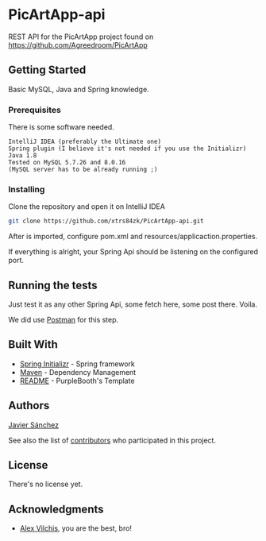 # PicArtApp-api
REST API for the PicArtApp project found on https://github.com/Agreedroom/PicArtApp 

## Getting Started
Basic MySQL, Java and Spring knowledge.

### Prerequisites

There is some software needed.

```
IntelliJ IDEA (preferably the Ultimate one)
Spring plugin (I believe it's not needed if you use the Initializr)
Java 1.8
Tested on MySQL 5.7.26 and 8.0.16
(MySQL server has to be already running ;)
```

### Installing

Clone the repository and open it on IntelliJ IDEA

```bash
git clone https://github.com/xtrs84zk/PicArtApp-api.git
```

After is imported, configure pom.xml and resources/applicaction.properties.

If everything is alright, your Spring Api should be listening on the configured port.

## Running the tests

Just test it as any other Spring Api, some fetch here, some post there. Voila.


We did use [Postman](https://www.getpostman.com) for this step.

## Built With

* [Spring Initializr](https://start.spring.io)  - Spring framework
* [Maven](https://maven.apache.org/) - Dependency Management
* [README](https://gist.github.com/PurpleBooth/109311bb0361f32d87a2) - PurpleBooth's Template
## Authors
[Javier Sánchez](https://github.com/xtrs84zk)

See also the list of [contributors](https://github.com/xtrs84zk/PicArtApp-api/graphs/contributors) who participated in this project.

## License

There's no license yet.

## Acknowledgments

* [Alex Vilchis](https://github.com/alexrv99), you are the best, bro!